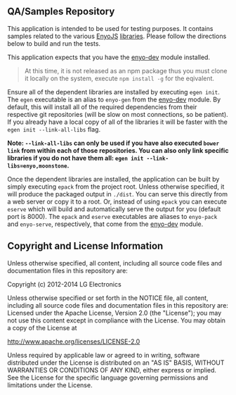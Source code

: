 ## QA/Samples Repository

This application is intended to be used for testing purposes. It contains samples related to the various [EnyoJS](http://enyojs.com) [libraries](https://github.com/enyojs). Please follow the directions below to build and run the tests.

This application expects that you have the [enyo-dev](https://github.com/enyojs/enyo-dev) module installed.

> At this time, it is not released as an npm package thus you must clone it locally on the system, execute `npm install -g` for the eqivalent.

Ensure all of the dependent libraries are installed by executing `egen init`. The `egen` executable is an alias to `enyo-gen` from the [enyo-dev](https://github.com/enyojs/enyo-dev) module. By default, this will install all of the required dependencies from their respective git repositories (will be slow on most connections, so be patient). If you already have a local copy of all of the libraries it will be faster with the `egen init --link-all-libs` flag.

**Note: `--link-all-libs` can only be used if you have also executed `bower link` from within each of those repositories. You can also only link specific libraries if you do not have them all: `egen init --link-libs=enyo,moonstone`.**

Once the dependent libraries are installed, the application can be built by simply executing `epack` from the project root. Unless otherwise specified, it will produce the packaged output in `./dist`. You can serve this directly from a web server or copy it to a root. Or, instead of using `epack` you can execute `eserve` which will build and automatically serve the output for you (default port is 8000). The `epack` and `eserve` executables are aliases to `enyo-pack` and `enyo-serve`, respectively, that come from the [enyo-dev](https://github.com/enyojs/enyo-dev) module.

## Copyright and License Information

Unless otherwise specified, all content, including all source code files and
documentation files in this repository are:

Copyright (c) 2012-2014 LG Electronics

Unless otherwise specified or set forth in the NOTICE file, all content,
including all source code files and documentation files in this repository are:
Licensed under the Apache License, Version 2.0 (the "License");
you may not use this content except in compliance with the License.
You may obtain a copy of the License at

http://www.apache.org/licenses/LICENSE-2.0

Unless required by applicable law or agreed to in writing, software
distributed under the License is distributed on an "AS IS" BASIS,
WITHOUT WARRANTIES OR CONDITIONS OF ANY KIND, either express or implied.
See the License for the specific language governing permissions and
limitations under the License.